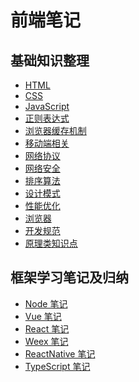 # 前端笔记

## 基础知识整理

- [HTML](./HTML/HTML.md)
- [CSS](./CSS/README.md)
- [JavaScript](./JavaScript/README.md)
- [正则表达式](./RegExp/README.md)
- [浏览器缓存机制](./Brower-cache/README.md)
- [移动端相关](./Mobile/README.md)
- [网络协议](./Network-protocol/README.md)
- [网络安全](./Network-security/README.md)
- [排序算法](./Other/Algorithm/README.md)
- [设计模式](./Other/Pattern/README.md)
- [性能优化](./Other/Performance/README.md)
- [浏览器](./Other/Browser/README.md)
- [开发规范](./Other/Normalization/README.md)
- [原理类知识点](./Other/theory/README.md)

## 框架学习笔记及归纳

- [Node 笔记](./Node/README.md)
- [Vue 笔记](./Vue/README.md)
- [React 笔记]()
- [Weex 笔记]()
- [ReactNative 笔记]()
- [TypeScript 笔记]()
